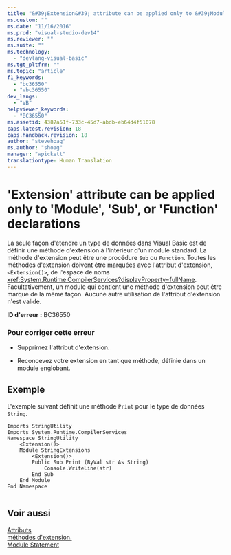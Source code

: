 ```yaml
---
title: "&#39;Extension&#39; attribute can be applied only to &#39;Module&#39;, &#39;Sub&#39;, or &#39;Function&#39; declarations | Microsoft Docs"
ms.custom: ""
ms.date: "11/16/2016"
ms.prod: "visual-studio-dev14"
ms.reviewer: ""
ms.suite: ""
ms.technology: 
  - "devlang-visual-basic"
ms.tgt_pltfrm: ""
ms.topic: "article"
f1_keywords: 
  - "bc36550"
  - "vbc36550"
dev_langs: 
  - "VB"
helpviewer_keywords: 
  - "BC36550"
ms.assetid: 4387a51f-733c-45d7-abdb-eb64d4f51078
caps.latest.revision: 18
caps.handback.revision: 18
author: "stevehoag"
ms.author: "shoag"
manager: "wpickett"
translationtype: Human Translation
---
```

# &#39;Extension&#39; attribute can be applied only to &#39;Module&#39;, &#39;Sub&#39;, or &#39;Function&#39; declarations
La seule façon d'étendre un type de données dans Visual Basic est de définir une méthode d'extension à l'intérieur d'un module standard.  La méthode d'extension peut être une procédure `Sub` ou `Function`.  Toutes les méthodes d'extension doivent être marquées avec l'attribut d'extension, `<Extension()>`, de l'espace de noms <xref:System.Runtime.CompilerServices?displayProperty=fullName>.  Facultativement, un module qui contient une méthode d'extension peut être marqué de la même façon.  Aucune autre utilisation de l'attribut d'extension n'est valide.  
  
 **ID d'erreur :** BC36550  
  
### Pour corriger cette erreur  
  
-   Supprimez l'attribut d'extension.  
  
-   Reconcevez votre extension en tant que méthode, définie dans un module englobant.  
  
## Exemple  
 L'exemple suivant définit une méthode `Print` pour le type de données `String`.  
  
```  
Imports StringUtility  
Imports System.Runtime.CompilerServices  
Namespace StringUtility  
    <Extension()>   
    Module StringExtensions  
        <Extension()>   
        Public Sub Print (ByVal str As String)  
            Console.WriteLine(str)  
        End Sub  
    End Module  
End Namespace  
  
```  
  
## Voir aussi  
 [Attributs](../Topic/Attributes%20\(C%23%20and%20Visual%20Basic\).md)   
 [méthodes d'extension.](../../../visual-basic/programming-guide/language-features/procedures/extension-methods.md)   
 [Module Statement](../../../visual-basic/language-reference/statements/module-statement.md)